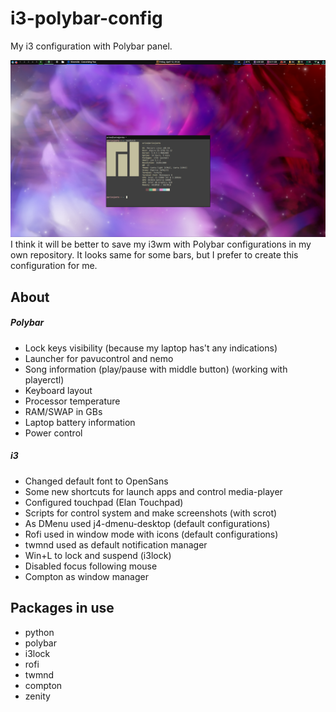# i3-polybar-config
My i3 configuration with Polybar panel.

![Desktop demo](https://github.com/AriosJentu/i3-polybar-config/blob/master/demo.png?raw=true "Desktop demo")
I think it will be better to save my i3wm with Polybar configurations in my own repository.
It looks same for some bars, but I prefer to create this configuration for me.

## About

##### Polybar
- Lock keys visibility (because my laptop has't any indications)
- Launcher for pavucontrol and nemo
- Song information (play/pause with middle button) (working with playerctl)
- Keyboard layout
- Processor temperature
- RAM/SWAP in GBs
- Laptop battery information
- Power control

##### i3
- Changed default font to OpenSans
- Some new shortcuts for launch apps and control media-player
- Configured touchpad (Elan Touchpad)
- Scripts for control system and make screenshots (with scrot)
- As DMenu used j4-dmenu-desktop (default configurations)
- Rofi used in window mode with icons (default configurations)
- twmnd used as default notification manager
- Win+L to lock and suspend (i3lock)
- Disabled focus following mouse
- Compton as window manager

## Packages in use
* python
* polybar
* i3lock
* rofi
* twmnd
* compton
* zenity